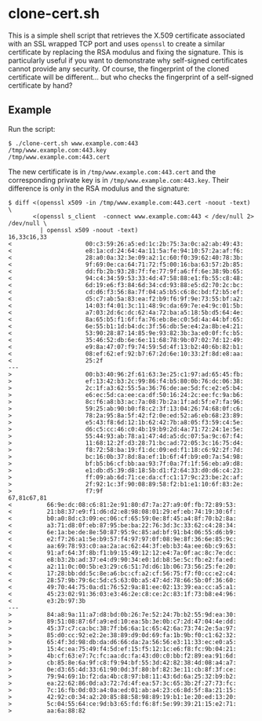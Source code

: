 clone-cert.sh
=============

This is a simple shell script that retrieves the X.509 certificate associated
with an SSL wrapped TCP port and uses `openssl` to create a similar
certificate by replacing the RSA modulus and fixing the signature. This is
particularly useful if you want to demonstrate why self-signed certificates
cannot provide any security. Of course, the fingerprint of the cloned
certificate will be different... but who checks the fingerprint of a
self-signed certificate by hand?

Example
-------

Run the script:

    $ ./clone-cert.sh www.example.com:443
    /tmp/www.example.com:443.key
    /tmp/www.example.com:443.cert

The new certificate is in `/tmp/www.example.com:443.cert` and the corresponding
private key is in `/tmp/www.example.com:443.key`. Their difference is only in
the RSA modulus and the signature:

	$ diff <(openssl x509 -in /tmp/www.example.com:443.cert -noout -text) \
           <(openssl s_client  -connect www.example.com:443 < /dev/null 2> /dev/null \
             | openssl x509 -noout -text)
	16,33c16,33
	<                     00:c3:59:26:a5:ed:1c:2b:75:3a:0c:a2:ab:49:43:
	<                     e8:1a:cd:24:64:4a:11:5a:fe:94:10:57:2a:af:f6:
	<                     28:a0:0a:32:3e:09:a2:1c:60:f0:39:62:40:78:3b:
	<                     9f:69:0e:ca:64:71:72:f5:00:16:ba:63:57:2b:85:
	<                     dd:fb:2b:93:28:7f:fe:77:9f:a6:ff:6e:38:9b:65:
	<                     94:c4:34:59:53:33:4d:47:58:88:e1:fb:55:c8:48:
	<                     6d:19:e6:f3:84:6d:34:cd:93:88:e5:d2:70:2c:bc:
	<                     cd:d6:f3:56:8a:7f:04:a5:b5:c6:8c:bd:f2:b5:ef:
	<                     d5:c7:ab:5a:83:ea:f2:b9:f6:9f:9e:73:55:bf:a2:
	<                     14:03:f4:01:3c:11:48:9c:da:69:7e:e4:9c:01:5b:
	<                     a7:03:2d:6c:dc:62:4a:72:ba:a5:18:5b:d5:64:4e:
	<                     8a:65:b5:f1:6f:fa:76:eb:8e:c0:5d:4a:44:bf:65:
	<                     6e:55:b1:1d:b4:dc:3f:56:db:5e:e4:2a:8b:e4:21:
	<                     53:90:28:87:14:85:9e:93:82:3b:3a:e0:0f:fc:b5:
	<                     35:46:52:db:6e:6e:11:68:78:9b:07:02:7d:12:49:
	<                     e9:8a:47:07:f9:74:59:5d:4f:13:b2:40:6b:82:b1:
	<                     08:ef:62:ef:92:b7:67:2d:6e:10:33:2f:8d:e8:aa:
	<                     25:2f
	---
	>                     00:b3:40:96:2f:61:63:3e:25:c1:97:ad:65:45:fb:
	>                     ef:13:42:b3:2c:99:86:f4:b5:80:0b:76:dc:06:38:
	>                     2c:1f:a3:62:55:5a:36:76:de:ae:5d:fc:e2:e5:b4:
	>                     e6:ec:5d:ca:ee:ca:df:50:16:24:2c:ee:fc:9a:b6:
	>                     8c:f6:a8:b3:ac:7a:08:7b:2a:1f:ad:5f:e7:fa:96:
	>                     59:25:ab:90:b0:f8:c2:3f:13:04:26:74:68:0f:c6:
	>                     78:2a:95:8a:5f:42:f2:0e:ed:52:a6:eb:68:23:89:
	>                     e5:43:f8:6d:12:1b:62:42:7b:a8:05:f3:59:c4:5e:
	>                     d6:c5:cc:46:c0:4b:19:b9:2d:4a:71:72:24:1e:5e:
	>                     55:44:93:ab:78:a1:47:4d:a5:dc:07:5a:9c:67:f4:
	>                     11:68:12:2f:d3:28:71:bc:ad:72:05:3c:16:75:d4:
	>                     f8:72:58:ba:19:f1:dc:09:ed:f1:18:c6:92:2f:7d:
	>                     bc:16:0b:37:8d:8a:ef:1b:6f:4f:b9:e0:7a:54:98:
	>                     bf:b5:b6:cf:bb:aa:93:7f:0a:7f:1f:56:eb:a9:d8:
	>                     e1:db:d5:39:d8:18:5b:d1:f2:64:33:d0:d6:c4:23:
	>                     ff:09:ab:6d:71:ce:da:cf:c1:17:9c:23:be:2c:af:
	>                     2f:92:1c:3f:90:08:89:58:f2:b1:e1:10:6f:83:2e:
	>                     f7:9f
	67,81c67,81
	<          66:9e:dc:08:c6:81:2e:91:80:d7:7a:27:a9:0f:fb:72:89:53:
	<          21:b8:37:e9:f1:d6:d2:e8:98:08:01:29:ef:eb:74:19:30:6f:
	<          b0:a0:8d:c3:09:ec:06:cf:65:59:0e:8f:45:a4:8f:70:b2:8a:
	<          a3:71:d8:0f:eb:87:95:be:ba:22:76:3d:3c:33:62:c4:28:34:
	<          6e:1a:be:de:8e:50:87:95:9c:85:ad:bf:91:b4:06:55:d6:b9:
	<          e2:f7:26:a1:5e:b9:57:f4:97:97:0f:08:9e:8f:36:6e:85:9c:
	<          aa:69:78:93:c0:aa:2a:ac:62:44:3f:eb:b3:4a:ee:6b:c9:63:
	<          91:af:64:3f:8b:f1:b9:15:49:12:12:e4:7a:0f:ac:8c:7e:dc:
	<          e8:b3:2b:ad:37:e4:d9:90:34:e0:1d:b8:5e:5c:fb:e2:fa:ed:
	<          a2:11:0c:00:5b:e3:29:c6:51:7d:d6:1b:06:73:56:25:fe:20:
	<          17:28:bb:dd:5c:8e:a6:bc:cf:a2:cf:56:75:f7:f0:cc:e2:c4:
	<          28:57:9b:79:6c:5d:c5:63:0b:a5:47:4d:78:66:5b:0f:36:60:
	<          49:70:44:75:0a:d1:76:52:9a:81:ee:02:13:39:ea:cc:a5:a1:
	<          45:23:02:91:36:03:e3:46:2e:c8:ce:2c:83:1f:73:b8:e4:96:
	<          e3:2b:97:3b
	---
	>          84:a8:9a:11:a7:d8:bd:0b:26:7e:52:24:7b:b2:55:9d:ea:30:
	>          89:51:08:87:6f:a9:ed:10:ea:5b:3e:0b:c7:2d:47:04:4e:dd:
	>          45:37:c7:ca:bc:38:7f:b6:6a:1c:65:42:6a:73:74:2e:5a:97:
	>          85:d0:cc:92:e2:2e:38:89:d9:0d:69:fa:1b:9b:f0:c1:62:32:
	>          65:4f:3d:98:db:da:d6:66:da:2a:56:56:e3:11:33:ec:e0:a5:
	>          15:4c:ea:75:49:f4:5d:ef:15:f5:12:1c:e6:f8:fc:9b:04:21:
	>          4b:cf:63:e7:7c:fc:aa:dc:fa:43:d0:c0:bb:f2:89:ea:91:6d:
	>          cb:85:8e:6a:9f:c8:f9:94:bf:55:3d:42:82:38:4d:08:a4:a7:
	>          0e:d3:65:4d:33:61:90:0d:3f:80:bf:82:3e:11:cb:8f:3f:ce:
	>          79:94:69:1b:f2:da:4b:c8:97:b8:11:43:6d:6a:25:32:b9:b2:
	>          ea:22:62:86:0d:a3:72:7d:4f:ea:57:3c:65:3b:2f:27:73:fc:
	>          7c:16:fb:0d:03:a4:0a:ed:01:ab:a4:23:c6:8d:5f:8a:21:15:
	>          42:92:c0:34:a2:20:85:88:58:98:89:19:b1:1e:20:ed:13:20:
	>          5c:04:55:64:ce:9d:b3:65:fd:f6:8f:5e:99:39:21:15:e2:71:
	>          aa:6a:88:82


